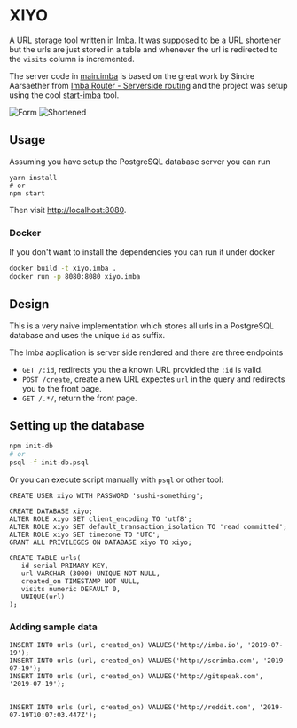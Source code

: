 # XIYO

A URL storage tool written in [Imba][0]. It was supposed to be a URL shortener
but the urls are just stored in a table and whenever the url is redirected to
the `visits` column is incremented.

The server code in [main.imba][i] is based on the great work by Sindre
Aarsaether from [Imba Router - Serverside routing][1] and the project was setup
using the cool [start-imba][2] tool.

![Form](./GitHub/Form.png)
![Shortened](./GitHub/Shortened.png)

## Usage

Assuming you have setup the PostgreSQL database server you can run

```
yarn install
# or
npm start
```

Then visit [http://localhost:8080](http://localhost:8080).

### Docker

If you don't want to install the dependencies you can run it under docker

```bash
docker build -t xiyo.imba .
docker run -p 8080:8080 xiyo.imba
```

## Design

This is a very naive implementation which stores all urls in a PostgreSQL database
and uses the unique `id` as suffix. 

The Imba application is server side rendered and there are three endpoints

- `GET /:id`, redirects you the a known URL provided the `:id` is valid.
- `POST /create`, create a new URL expectes `url` in the query and redirects you 
to the front page.
- `GET /.*/`, return the front page.

## Setting up the database

```bash
npm init-db
# or
psql -f init-db.psql
```

Or you can execute script manually with `psql` or other tool:
```psql
CREATE USER xiyo WITH PASSWORD 'sushi-something';

CREATE DATABASE xiyo;
ALTER ROLE xiyo SET client_encoding TO 'utf8';
ALTER ROLE xiyo SET default_transaction_isolation TO 'read committed';
ALTER ROLE xiyo SET timezone TO 'UTC';
GRANT ALL PRIVILEGES ON DATABASE xiyo TO xiyo;

CREATE TABLE urls(
   id serial PRIMARY KEY,
   url VARCHAR (3000) UNIQUE NOT NULL,
   created_on TIMESTAMP NOT NULL,
   visits numeric DEFAULT 0,
   UNIQUE(url)
);
```

### Adding sample data

```psql
INSERT INTO urls (url, created_on) VALUES('http://imba.io', '2019-07-19');
INSERT INTO urls (url, created_on) VALUES('http://scrimba.com', '2019-07-19');
INSERT INTO urls (url, created_on) VALUES('http://gitspeak.com', '2019-07-19');


INSERT INTO urls (url, created_on) VALUES('http://reddit.com', '2019-07-19T10:07:03.447Z');

```

[0]: https://imba.io
[1]: https://scrimba.com/p/pMvYcg/cnw7NSK
[i]: /main.imba
[2]: https://github.com/athif23/start-imba
